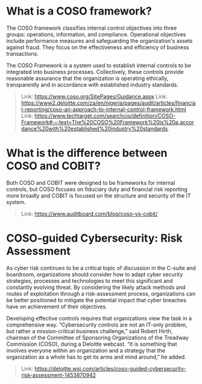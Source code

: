 # What is a COSO framework?

The COSO framework classifies internal control objectives into three groups: operations, information, and compliance. Operational objectives include performance measures and safeguarding the organization's assets against fraud. They focus on the effectiveness and efficiency of business transactions.

The COSO Framework is a system used to establish internal controls to be integrated into business processes. Collectively, these controls provide reasonable assurance that the organization is operating ethically, transparently and in accordance with established industry standards.

  > Link: https://www.coso.org/SitePages/Guidance.aspx
  > Link: https://www2.deloitte.com/za/en/nigeria/pages/audit/articles/financial-reporting/coso-an-approach-to-internal-control-framework.html
  > Link: https://www.techtarget.com/searchcio/definition/COSO-Framework#:~:text=The%20COSO%20Framework%20is%20a,accordance%20with%20established%20industry%20standards.

# What is the difference between COSO and COBIT?

Both COSO and COBIT were designed to be frameworks for internal controls, but COSO focuses on fiduciary duty and financial risk reporting more broadly and COBIT is focused on the structure and security of the IT system.

  > Link: https://www.auditboard.com/blog/coso-vs-cobit/

# COSO-guided Cybersecurity: Risk Assessment

As cyber risk continues to be a critical topic of discussion in the C-suite and boardroom, organizations should consider how to adapt cyber security strategies, processes and technologies to meet this significant and constantly evolving threat. By considering the likely attack methods and routes of exploitation through a risk-assessment process, organizations can be better positioned to mitigate the potential impact that cyber breaches have on achievement of their objectives.

Developing effective controls requires that organizations view the task in a comprehensive way. “Cybersecurity controls are not an IT-only problem, but rather a mission-critical business challenge,” said Robert Hirth, chairman of the Committee of Sponsoring Organizations of the Treadway Commission (COSO), during a Deloitte webcast. “It is something that involves everyone within an organization and a strategy that the organization as a whole has to get its arms and mind around,” he added.

  > Link: https://deloitte.wsj.com/articles/coso-guided-cybersecurity-risk-assessment-1453870942

